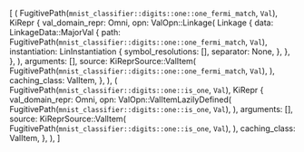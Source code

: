 [
    (
        FugitivePath(`mnist_classifier::digits::one::one_fermi_match`, `Val`),
        KiRepr {
            val_domain_repr: Omni,
            opn: ValOpn::Linkage(
                Linkage {
                    data: LinkageData::MajorVal {
                        path: FugitivePath(`mnist_classifier::digits::one::one_fermi_match`, `Val`),
                        instantiation: LinInstantiation {
                            symbol_resolutions: [],
                            separator: None,
                        },
                    },
                },
            ),
            arguments: [],
            source: KiReprSource::ValItem(
                FugitivePath(`mnist_classifier::digits::one::one_fermi_match`, `Val`),
            ),
            caching_class: ValItem,
        },
    ),
    (
        FugitivePath(`mnist_classifier::digits::one::is_one`, `Val`),
        KiRepr {
            val_domain_repr: Omni,
            opn: ValOpn::ValItemLazilyDefined(
                FugitivePath(`mnist_classifier::digits::one::is_one`, `Val`),
            ),
            arguments: [],
            source: KiReprSource::ValItem(
                FugitivePath(`mnist_classifier::digits::one::is_one`, `Val`),
            ),
            caching_class: ValItem,
        },
    ),
]